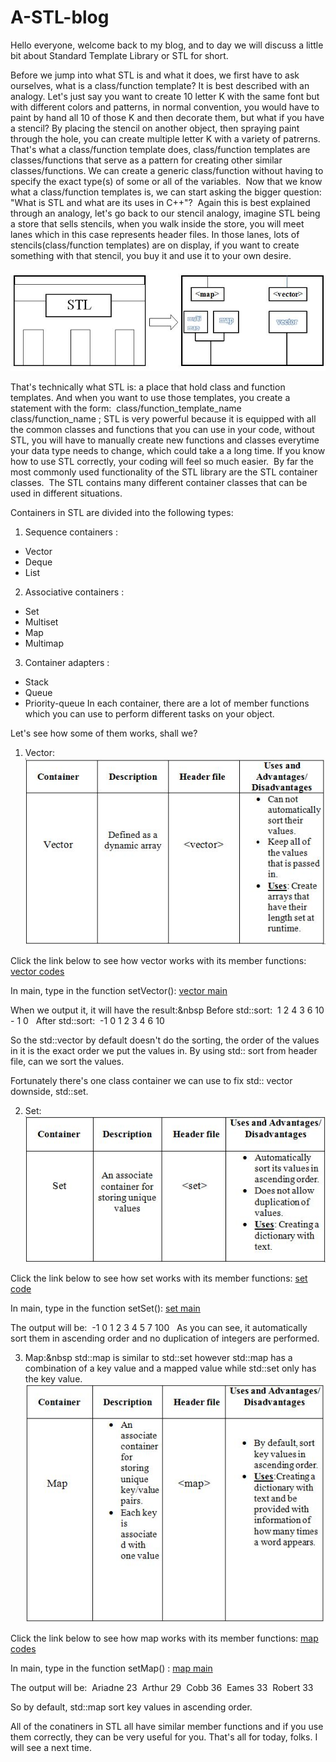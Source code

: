 # A-STL-blog

Hello everyone, welcome back to my blog, and to day we will discuss a little bit about Standard Template Library or STL for short.&nbsp;

Before we jump into what STL is and what it does, we first have to ask ourselves, what is a class/function template? It is best described with an analogy. Let's just say you want to create 10 letter K with the same font but with different colors and patterns, in normal convention, you would have to paint by hand all 10 of those K and then decorate them, but what if you have a stencil? By placing the stencil on another object, then spraying paint through the hole, you can create multiple letter K with a variety of patrerns.
That's what a class/function template does, class/function templates are classes/functions that serve as a pattern for creating other similar classes/functions. We can create a generic class/function without having to specify the exact type(s) of some or all of the variables.&nbsp;
Now that we know what a class/function templates is, we can start asking the bigger question: "What is STL and what are its uses in C++"?&nbsp;
Again this is best explained through an analogy, let's go back to our stencil analogy, imagine STL being a store that sells stencils, when you walk inside the store, you will meet lanes which in this case represents header files.
In those lanes, lots of stencils(class/function templates) are on display, if you want to create something with that stencil, you buy it and use it to your own desire.&nbsp;

![](images/STL%20illustration.JPG)

That's technically what STL is: a place that hold class and function templates. And when you want to use those templates, you create a statement with the form:&nbsp;
                   class/function_template_name <type> class/function_name ;
STL is very powerful because it is equipped with all the common classes and functions that you can use in your code, without STL, you will have to manually create new functions and classes everytime your data type needs to change, which could take a a long time. If you know how to use STL correctly, your coding will feel so much easier.&nbsp;
By far the most commonly used functionality of the STL library are the STL container classes.&nbsp;
The STL contains many different container classes that can be used in different situations.&nbsp;

Containers in STL are divided into the following types:
1. Sequence containers :
* Vector
* Deque
* List
2. Associative containers :
* Set
* Multiset
* Map
* Multimap
3. Container adapters :
* Stack
* Queue
* Priority-queue
In each container, there are a lot of member functions which you can use to perform different tasks on your object.&nbsp;

Let's see how some of them works, shall we?
1. Vector:&nbsp;
![](images/vectorTable.JPG)


Click the link below to see how vector works with its member functions:
[vector codes](https://github.com/KaTE-the-coder/A-STL-blog/blob/master/vector.cpp)

In main, type in the function setVector():
[vector main](https://github.com/KaTE-the-coder/A-STL-blog/blob/master/main.cpp)

When we output it, it will have the result:&nbsp
Before std::sort:&nbsp;
1 2 4 3 6 10 - 1 0 &nbsp;
After std::sort:&nbsp;
-1 0 1 2 3 4 6 10&nbsp;

So the std::vector by default doesn't do the sorting, the order of the values in it is the exact order we put the values in.
By using std:: sort from <algorithm> header file, can we sort the values.&nbsp;

Fortunately there's one class container we can use to fix std:: vector downside, std::set.&nbsp;

2. Set:&nbsp;
![](images/setTable.JPG)



Click the link below to see how set works with its member functions:
[set code](https://github.com/KaTE-the-coder/A-STL-blog/blob/master/set.cpp)

In main, type in the function setSet():
[set main](https://github.com/KaTE-the-coder/A-STL-blog/blob/master/main.cpp)


The output will be:&nbsp;
-1 0 1 2 3 4 5 7 100 &nbsp;
As you can see, it automatically sort them in ascending order and no duplication of integers are performed.&nbsp;

3. Map:&nbsp
std::map is similar to std::set however std::map has a combination of a key value and a mapped value while std::set only has the key value.
![](images/mapTable.JPG)



Click the link below to see how map works with its member functions: 
[map codes](https://github.com/KaTE-the-coder/A-STL-blog/blob/master/map.cpp)

In main, type in the function setMap() :
[map main](https://github.com/KaTE-the-coder/A-STL-blog/blob/master/main.cpp)

The output will be:&nbsp;
Ariadne 23&nbsp;
Arthur 29&nbsp;
Cobb 36&nbsp;
Eames 33&nbsp;
Robert 33&nbsp;

So by default, std::map sort key values in ascending order.&nbsp;

All of the conatiners in STL all have similar member functions and if you use them correctly, they can be very useful for you.
That's all for today, folks. I will see a next time.
